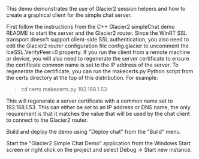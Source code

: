 This demo demonstrates the use of Glacier2 session helpers and how to
create a graphical client for the simple chat server.

First follow the instructions from the C++ Glacier2 simpleChat demo
README to start the server and the Glacier2 router. Since the WinRT SSL
transport doesn't support client-side SSL authentication, you also
need to edit the Glacier2 router configuration file config.glacier to
uncomment the IceSSL.VerifyPeer=0 property. If you run the client from 
a remote machine or device, you will also need to regenerate the server
certificate to ensure the certificate common name is set to the IP address
of the server. To regenerate the certificate, you can run the makecerts.py
Python script from the certs directory at the top of this distribution.
For example:

  > cd certs
  > makecerts.py 192.168.1.53

This will regenerate a server certificate with a common name set to
192.168.1.53. This can either be set to an IP address or DNS name, the
only requirement is that it matches the value that will be used by the
chat client to connect to the Glacier2 router.

Build and deploy the demo using "Deploy chat" from the "Build" menu.

Start the "Glacier2 Simple Chat Demo" application from the Windows Start
screen or right click on the project and select Debug -> Start new
instance.
